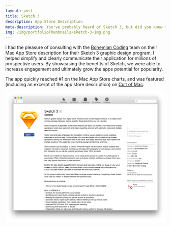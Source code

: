 ```yaml
---
layout: post
title: Sketch 3
description: App Store Description
meta-description: You've probably heard of Sketch 3, but did you know that I wrote the App Store Description? Now you know!
img: /img/portfolioThumbnails/sketch-3-img.png
---
```


I had the pleasure of consulting with the [Bohemian Coding](http://bohemiancoding.com/sketch/) team on their Mac App Store description for their Sketch 3 graphic design program. I helped simplify and clearly communicate their application for millions of prospective users. By showcasing the benefits of Sketch, we were able to increase engagement and ultimately grow the apps potential for popularity.

The app quickly reached #1 on the Mac App Store charts, and was featured (including an excerpt of the app store description) on [Cult of Mac](http://www.cultofmac.com/274580/design-app-called-sketch-3-top-mac-app-store-heres/).

<img src="/img/sketch-3-app-store-description.png">